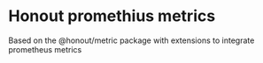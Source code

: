 # Honout promethius metrics

Based on the @honout/metric package with extensions to integrate prometheus metrics
